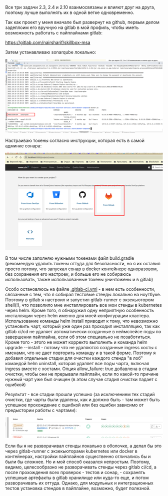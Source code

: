 Все три задачи 2.3, 2.4 и 2.10 взаимосвязаны и влияют друг на друга, поэтому лучше выполнять их в одной ветке одновременно.

Так как проект у меня вначале был развернут на github, первым делом задеплоим его вручную на gitlab в мой профиль, чтобы иметь возможность работать с пайплайнами gitlab:

https://gitlab.com/nairsharif/skillbox-msa

Затем устанавливаю sonarqube локально:

![img.png](img.png)

Настраиваю токены согласно инструкции, которая есть в самой админке сонара:

![img_1.png](img_1.png)

В том числе заполняю нужными токенами файл build.gradle
(рекомендую удалить токены оттуда для безопасности, но я их оставил просто потому, что запускал сонар в docker контейнере одноразовом, без сохранения его настроек, и больше его не собираюсь использовать, также использованные токены уничтожены и в gitlab)

Особо остановлюсь на файле [.gitlab-ci.yml](.gitlab-ci.yml) - в нем есть особенности, связанные с тем, что я собирал тестовые стенды локально на ноутбуке. Поэтому в gitlab я настроил и запустил gitlab-runner с экзекьютором shell(!), что позволило мне инсталлировать все мои стенды в kubernetes через helm. Кроме того, я обнаружил одну неприятную особенность инсталляции через helm именно для моей конфигурации кластера. Использование команды helm install приводит к тому, что невозможно установить чарт, который уже один раз проходил инсталляцию, так как gitlab ci/cd не удаляет автоматически созданные в неймспейсе поды по завершении пайплайна, если об этом специально не позаботиться. Кроме того - этого не может корректо выполнить и команда helm upgrade --install - потому что не удаляются созданные ingress хосты с именами, что не дает повторить команду и в такой форме. Поэтому я добавил отдельные стадии для очистки каждого стенда "в лоб" командой helm uninstall, которая удаляет все поды чарта, включая ingress вместе с хостами. Опция allow_failure: true добавлена в стадии очистки, чтобы они не прерывали пайплайн, если по какой-то причине нужный чарт уже был очищен (в этом случае стадия очистки падает с ошибкой)

Результат - все стадии прошли успешно (за исключением тех стадий очистки, где чарты были удалены, как и должно быть - там может быть успешное прохождение с ошибкой или без ошибки зависимо от предыстории работы с чартами):

![img_2.png](img_2.png)

Если бы я не разворачивал стенды локально в оболочке, а делал бы это через gitlab-runner с экзекьюторами kubernetes или docker в контейнерах, настройки пайплайнов существенно отличались бы и были бы сложнее. Но и мой способ оказался непростым. Поэтому, видимо, целесообразно не разворачивать стенды через gitlab ci/cd, а после прохождения всех проверок - тестов и сонар, - сохранять успешные артефакты в gitlab хранилище или куда-то еще, и потом разворачивать их оттуда. Однако, для модульных и интеграционных тестов установка стендов в пайплайне, возможно, будет полезной.


